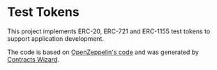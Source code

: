 # Test Tokens

This project implements ERC-20, ERC-721 and ERC-1155 test tokens to support application development.

The code is based on [OpenZeppelin's code](https://docs.openzeppelin.com/contracts/5.x) and was generated by [Contracts Wizard](https://wizard.openzeppelin.com).
